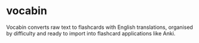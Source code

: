 # vocabin
Vocabin converts raw text to flashcards with English translations, organised by difficulty and ready to import into flashcard applications like Anki.
